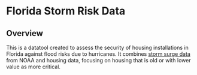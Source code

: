 # Florida Storm Risk Data

## Overview

This is a datatool created to assess the security of housing installations in Florida against flood risks due to hurricanes. It combines [storm surge data](https://www.nhc.noaa.gov/nationalsurge/#data) from NOAA and housing data, focusing on housing that is old or with lower value as more critical.
